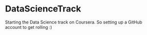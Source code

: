 # DataScienceTrack

Starting the Data Science track on Coursera.
So setting up a GitHub account to get rolling :)
